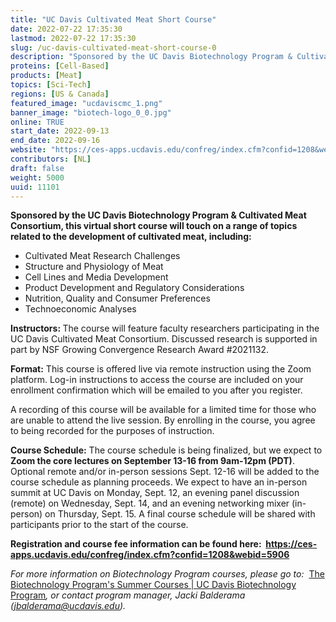 ```yaml
---
title: "UC Davis Cultivated Meat Short Course"
date: 2022-07-22 17:35:30
lastmod: 2022-07-22 17:35:30
slug: /uc-davis-cultivated-meat-short-course-0
description: "Sponsored by the UC Davis Biotechnology Program & Cultivated Meat Consortium, this virtual short course will touch on a range of topics related to the development of cultivated meat, including:"
proteins: [Cell-Based]
products: [Meat]
topics: [Sci-Tech]
regions: [US & Canada]
featured_image: "ucdaviscmc_1.png"
banner_image: "biotech-logo_0_0.jpg"
online: TRUE
start_date: 2022-09-13
end_date: 2022-09-16
website: "https://ces-apps.ucdavis.edu/confreg/index.cfm?confid=1208&webid=5906"
contributors: [NL]
draft: false
weight: 5000
uuid: 11101
---
```

<p><strong>Sponsored by the UC Davis Biotechnology Program & </strong><strong>Cultivated Meat Consortium, t</strong><strong>his virtual short course will touch on a range of topics related to the development of cultivated meat, including:</strong></p>
<ul>
<li>Cultivated Meat Research Challenges</li>
<li>Structure and Physiology of Meat</li>
<li>Cell Lines and Media Development</li>
<li>Product Development and Regulatory Considerations</li>
<li>Nutrition, Quality and Consumer Preferences</li>
<li>Technoeconomic Analyses</li>
</ul>
<p><strong>Instructors: </strong>The course will feature faculty researchers participating in the UC Davis Cultivated Meat Consortium. Discussed research is supported in part by NSF Growing Convergence Research Award #2021132.</p>
<p><strong>Format:</strong> This course is offered live via remote instruction using the Zoom platform. Log-in instructions to access the course are included on your enrollment confirmation which will be emailed to you after you register.</p>
<p>A recording of this course will be available for a limited time for those who are unable to attend the live session. By enrolling in the course, you agree to being recorded for the purposes of instruction.</p>
<p><strong>Course Schedule:</strong> The course schedule is being finalized, but we expect to <strong>Zoom the core lectures on September 13-16 from 9am-12pm (PDT)</strong>. Optional remote and/or in-person sessions Sept. 12-16 will be added to the course schedule as planning proceeds. We expect to have an in-person summit at UC Davis on Monday, Sept. 12, an evening panel discussion (remote) on Wednesday, Sept. 14, and an evening networking mixer (in-person) on Thursday, Sept. 15. A final course schedule will be shared with participants prior to the start of the course.</p>
<p><strong>Registration and course fee information can be found here:  </strong><a href="https://ces-apps.ucdavis.edu/confreg/index.cfm?confid=1208&webid=5906"><strong>https://ces-apps.ucdavis.edu/confreg/index.cfm?confid=1208&webid=5906</strong></a><strong> </strong></p>
<p><em>For more information on Biotechnology Program courses, please go to:  </em><a href="https://biotech.ucdavis.edu/summer-courses">The Biotechnology Program's Summer Courses | UC Davis Biotechnology Program</a><em>, or contact program manager, Jacki Balderama (</em><a href="mailto:jbalderama@ucdavis.edu"><em>jbalderama@ucdavis.edu</em></a><em>).</em></p>
